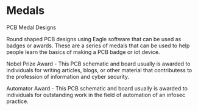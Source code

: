 # Medals
PCB Medal Designs

Round shaped PCB designs using Eagle software that can be used as badges or awards.  These are a series of medals that can be used to help people learn the basics of making a PCB badge or iot device.

Nobel Prize Award - This PCB schematic and board usually is awarded to individuals for writing articles, blogs, or other material that contributess to the profession of information and cyber security.

Automator Award - This PCB schematic and board usually is awarded to individuals for outstanding work in the field of automation of an infosec practice.
